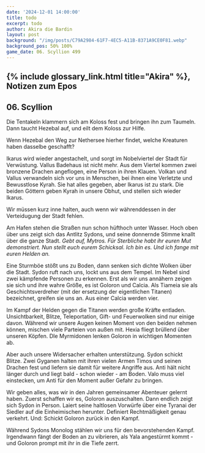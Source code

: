 ```yaml
---
date: '2024-12-01 14:00:00'
title: todo
excerpt: todo
author: Akira die Bardin
layout: post
background: "/img/posts/C79A2984-61F7-4EC5-A11B-8371A9CE0F81.webp"
background_pos: 50% 100%
game_date: 06. Scyllion 499
---
```


## {% include glossary_link.html title="Akira" %}, Notizen zum Epos

## 06. Scyllion

Die Tentakeln klammern sich am Koloss fest und bringen ihn zum Taumeln. Dann taucht Hezebal auf, und eilt dem Koloss zur Hilfe.

Wenn Hezebal den Weg zur Nethersee hierher findet, welche Kreaturen haben dasselbe geschafft?

Ikarus wird wieder angestachelt, und sorgt im Nobelviertel der Stadt für Verwüstung. Vallus Badehaus ist nicht mehr. 
Aus dem Viertel kommen zwei bronzene Drachen angeflogen, eine Person in ihren Klauen. Volkan und Vallus verwandeln sich vor uns in Menschen, bei ihnen eine Verletzte und Bewusstlose Kyrah. Sie hat alles gegeben, aber Ikarus ist zu stark.
Die beiden Göttern geben Kyrah in unsere Obhut, und stellen sich wieder Ikarus.

Wir müssen kurz inne halten, auch wenn wir währenddessen in der Verteidugung der Stadt fehlen.

Am Hafen stehen die Straßen nun schon hüfthoch unter Wasser. Hoch oben über uns zeigt sich das Antlitz Sydons, und seine donnernde Stimme knallt über die ganze Stadt. _Gebt auf, Mytros. Für Sterbliche habt ihr euren Mut demonstriert. Nun stellt euch eurem Schicksal. Ich bin es. Und ich fange mit euren Helden an._

Eine Sturmböe stößt uns zu Boden, dann senken sich dichte Wolken über die Stadt. Sydon ruft nach uns, lockt uns aus dem Tempel. 
Im Nebel sind zwei kämpfende Personen zu erkennen. Erst als wir uns annähern zeigen sie sich und ihre wahre Größe, es ist Goloron und Calcia. Als Tiameia sie als Geschichtsverdreher (mit der ersetzung der eigentlichen Titanen) bezeichnet, greifen sie uns an. Aus einer Calcia werden vier.

Im Kampf der Helden gegen die Titanen werden große Kräfte entladen. Unsichtbarkeit, Blitze, Teleportation, Gift- und Feuerwolken sind nur einige davon. Während wir unsere Augen keinen Moment von den beiden nehmen können, mischen viele Parteien von außen mit. Hexia fliegt brüllend über unseren Köpfen. DIe Myrmidonen lenken Goloron in wichtigen Momenten ab. 

Aber auch unsere Widersacher erhalten unterstützung. Sydon schickt Blitze. Zwei Gyganen halten mit ihren vielen Armen Timos und seinen Drachen fest und liefern sie damit für weitere Angriffe aus. Anti hält nicht länger durch und liegt bald - schon wieder - am Boden. Valo muss viel einstecken, um Anti für den Moment außer Gefahr zu bringen.

Wir geben alles, was wir in den Jahren gemeinsamer Abenteuer gelernt haben. Zuerst schaffen wir es, Goloron auszuschalten. Dann endlich zeigt sich Sydon in Person. Laiert seine haltlosen Vorwürfe über eine Tyranai der Siedler auf die Einheimischen herunter. Definiert Rechtmäßigkeit genau verkehrt. Und: Schickt Goloron zurück in den Kampf.

Während Sydons Monolog stählen wir uns für den bevorstehenden Kampf. Irgendwann fängt der Boden an zu vibrieren, als Yala angestürmt kommt - und Goloron prompt mit ihr in die Tiefe zerrt.


<!--
star: ha-ha Gaius.
wish: guter gaius loot

1x von Euria: lvl 4 sleep (https://www.dndbeyond.com/spells/2254-sleep - 11d8 HP, average 50)


## Combat manual
Blessed

* Action:
  * AOE: Haunting Phalanx (spear)
  * 2 ttacks
    * IF HIT: Next attack disadvantage (every time) (spectral warrior(
    * IF HIT: Stun attempt (once/turn)
  * Spell: Spirit guardian (spear)
  * Heal 1d8 +4
  * Use item: Power word stun
  * (Divine blessing; ever 7 days)
* Bonus:
  * Dodge + 1d8 heal (1 ki point)
  * Two unarmed strikes (1 ki point)
* Reaction:
  * Shell of the dragon turtle
* Take damage
  * Evasion: Dex save -> half damage
* Anti
  * 3x attack
  * OR: 1x breath acid line
  * OR: 1x breath slowing cone
* Enemy nearby Start of turn
  * Spirit guardian: check

  
Character highlights:
## Tiameia
## Kapiosallos
## Bexos
## Timos
-->
